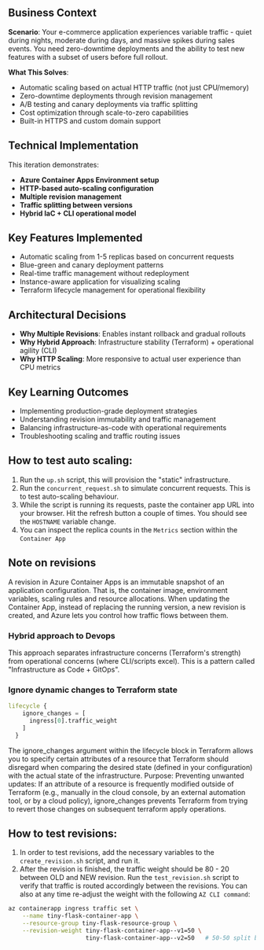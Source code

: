 ## Business Context
**Scenario**: Your e-commerce application experiences variable traffic - quiet during nights, moderate during days, and massive spikes during sales events. You need zero-downtime deployments and the ability to test new features with a subset of users before full rollout.

**What This Solves**:
- Automatic scaling based on actual HTTP traffic (not just CPU/memory)
- Zero-downtime deployments through revision management
- A/B testing and canary deployments via traffic splitting
- Cost optimization through scale-to-zero capabilities
- Built-in HTTPS and custom domain support

## Technical Implementation
This iteration demonstrates:
- **Azure Container Apps Environment setup**
- **HTTP-based auto-scaling  configuration**
- **Multiple revision management**
- **Traffic splitting between versions**
- **Hybrid IaC + CLI operational model**

## Key Features Implemented
- Automatic scaling from 1-5 replicas based on concurrent requests
- Blue-green and canary deployment patterns
- Real-time traffic management without redeployment
- Instance-aware application for visualizing scaling
- Terraform lifecycle management for operational flexibility

## Architectural Decisions
- **Why Multiple Revisions**: Enables instant rollback and gradual rollouts
- **Why Hybrid Approach**: Infrastructure stability (Terraform) + operational agility (CLI)
- **Why HTTP Scaling**: More responsive to actual user experience than CPU metrics

## Key Learning Outcomes
- Implementing production-grade deployment strategies
- Understanding revision immutability and traffic management
- Balancing infrastructure-as-code with operational requirements
- Troubleshooting scaling and traffic routing issues


## How to test auto scaling:

1) Run the `up.sh` script, this will provision the "static" infrastructure.
2) Run the `concurrent_request.sh` to simulate concurrent requests. This is to test auto-scaling behaviour. 
3) While the script is running its requests, paste the container app URL into your browser. Hit the refresh button a couple of times. You should see the `HOSTNAME` variable change.
4) You can inspect the replica counts in the `Metrics` section within the `Container App`

## Note on  revisions
A revision in Azure Container Apps is an immutable snapshot of an application configuration. That is, the container image, environment variables, scaling rules and resource allocations. 
When updating the Container App, instead of replacing the running version, a new revision is created, and Azure lets you control how traffic flows between them. 

### Hybrid approach to Devops 
This approach separates infrastructure concerns (Terraform's strength) from operational concerns (where CLI/scripts excel). 
This is a pattern called "Infrastructure as Code + GitOps".

### Ignore dynamic changes to Terraform state

```terraform
lifecycle {
    ignore_changes = [
      ingress[0].traffic_weight
    ]
  }
```
The ignore_changes argument within the lifecycle block in Terraform allows you to specify certain attributes of a resource that Terraform should disregard when comparing the desired state (defined in your configuration) with the actual state of the infrastructure.
Purpose:
Preventing unwanted updates:
If an attribute of a resource is frequently modified outside of Terraform (e.g., manually in the cloud console, by an external automation tool, or by a cloud policy), ignore_changes prevents Terraform from trying to revert those changes on subsequent terraform apply operations.

## How to test revisions: 
1) In order to test revisions, add the necessary variables to the `create_revision.sh` script, and run it.
2) After the revision is finished, the traffic weight should be 80 - 20 between OLD and NEW revision. 
Run the `test_revision.sh` script to verify that traffic is routed accordingly between the revisions. 
You can also at any time re-adjust the weight with the following `AZ CLI command`:
```bash
az containerapp ingress traffic set \
    --name tiny-flask-container-app \
    --resource-group tiny-flask-resource-group \
    --revision-weight tiny-flask-container-app--v1=50 \
                      tiny-flask-container-app--v2=50   # 50-50 split between revisions
```